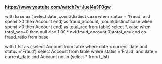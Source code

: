 **https://www.youtube.com/watch?v=Juel4a9F0gw**

with base as (
select date
,count(distinct case when status = 'Fraud' and spend >0 then Account end) as fraud_account,
,count(distinct case when spend >0 then Account end) as total_acc
from table)
select *, case when total_acc=0 then null else  1.00 * nvl(fraud_account,0)/total_acc end as fraud_ratio 
from base;


with f_lst as (
select Account from table where date < current_date and status ='Fraud')
select Account
from table 
where status ='Fraud' and date = current_date
and Account not in (select * from f_lst)
